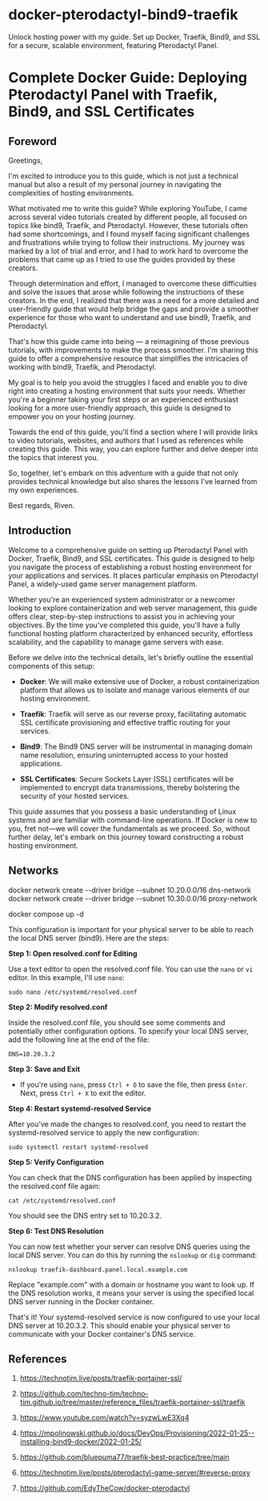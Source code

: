 # docker-pterodactyl-bind9-traefik
Unlock hosting power with my guide. Set up Docker, Traefik, Bind9, and SSL for a secure, scalable environment, featuring Pterodactyl Panel.

# **Complete Docker Guide: Deploying Pterodactyl Panel with Traefik, Bind9, and SSL Certificates**

## **Foreword**

Greetings,

I'm excited to introduce you to this guide, which is not just a technical manual but also a result of my personal journey in navigating the complexities of hosting environments.

What motivated me to write this guide? While exploring YouTube, I came across several video tutorials created by different people, all focused on topics like bind9, Traefik, and Pterodactyl. However, these tutorials often had some shortcomings, and I found myself facing significant challenges and frustrations while trying to follow their instructions. My journey was marked by a lot of trial and error, and I had to work hard to overcome the problems that came up as I tried to use the guides provided by these creators.

Through determination and effort, I managed to overcome these difficulties and solve the issues that arose while following the instructions of these creators. In the end, I realized that there was a need for a more detailed and user-friendly guide that would help bridge the gaps and provide a smoother experience for those who want to understand and use bind9, Traefik, and Pterodactyl.

That's how this guide came into being — a reimagining of those previous tutorials, with improvements to make the process smoother. I'm sharing this guide to offer a comprehensive resource that simplifies the intricacies of working with bind9, Traefik, and Pterodactyl.

My goal is to help you avoid the struggles I faced and enable you to dive right into creating a hosting environment that suits your needs. Whether you're a beginner taking your first steps or an experienced enthusiast looking for a more user-friendly approach, this guide is designed to empower you on your hosting journey.

Towards the end of this guide, you'll find a section where I will provide links to video tutorials, websites, and authors that I used as references while creating this guide. This way, you can explore further and delve deeper into the topics that interest you.

So, together, let's embark on this adventure with a guide that not only provides technical knowledge but also shares the lessons I've learned from my own experiences.

Best regards, Riven.

## **Introduction**

Welcome to a comprehensive guide on setting up Pterodactyl Panel with Docker, Traefik, Bind9, and SSL certificates. This guide is designed to help you navigate the process of establishing a robust hosting environment for your applications and services. It places particular emphasis on Pterodactyl Panel, a widely-used game server management platform.

Whether you're an experienced system administrator or a newcomer looking to explore containerization and web server management, this guide offers clear, step-by-step instructions to assist you in achieving your objectives. By the time you've completed this guide, you'll have a fully functional hosting platform characterized by enhanced security, effortless scalability, and the capability to manage game servers with ease.

Before we delve into the technical details, let's briefly outline the essential components of this setup:

- **Docker**: We will make extensive use of Docker, a robust containerization platform that allows us to isolate and manage various elements of our hosting environment.

- **Traefik**: Traefik will serve as our reverse proxy, facilitating automatic SSL certificate provisioning and effective traffic routing for your services.

- **Bind9**: The Bind9 DNS server will be instrumental in managing domain name resolution, ensuring uninterrupted access to your hosted applications.

- **SSL Certificates**: Secure Sockets Layer (SSL) certificates will be implemented to encrypt data transmissions, thereby bolstering the security of your hosted services.

This guide assumes that you possess a basic understanding of Linux systems and are familiar with command-line operations. If Docker is new to you, fret not—we will cover the fundamentals as we proceed. So, without further delay, let's embark on this journey toward constructing a robust hosting environment.


## **Networks**

docker network create --driver bridge --subnet 10.20.0.0/16 dns-network
docker network create --driver bridge --subnet 10.30.0.0/16 proxy-network

docker compose up -d


This configuration is important for your physical server to be able to reach the local DNS server (bind9). Here are the steps:

**Step 1: Open resolved.conf for Editing**

Use a text editor to open the resolved.conf file. You can use the `nano` or `vi` editor. In this example, I'll use `nano`:

```shell
sudo nano /etc/systemd/resolved.conf
```

**Step 2: Modify resolved.conf**

Inside the resolved.conf file, you should see some comments and potentially other configuration options. To specify your local DNS server, add the following line at the end of the file:

```plaintext
DNS=10.20.3.2
```

**Step 3: Save and Exit**

- If you're using `nano`, press `Ctrl + O` to save the file, then press `Enter`. Next, press `Ctrl + X` to exit the editor.

**Step 4: Restart systemd-resolved Service**

After you've made the changes to resolved.conf, you need to restart the systemd-resolved service to apply the new configuration:

```shell
sudo systemctl restart systemd-resolved
```

**Step 5: Verify Configuration**

You can check that the DNS configuration has been applied by inspecting the resolved.conf file again:

```shell
cat /etc/systemd/resolved.conf
```

You should see the DNS entry set to 10.20.3.2.

**Step 6: Test DNS Resolution**

You can now test whether your server can resolve DNS queries using the local DNS server. You can do this by running the `nslookup` or `dig` command:

```shell
nslookup traefik-dashboard.panel.local.example.com
```

Replace "example.com" with a domain or hostname you want to look up. If the DNS resolution works, it means your server is using the specified local DNS server running in the Docker container.

That's it! Your systemd-resolved service is now configured to use your local DNS server at 10.20.3.2. This should enable your physical server to communicate with your Docker container's DNS service.




## **References**

1. https://technotim.live/posts/traefik-portainer-ssl/
2. https://github.com/techno-tim/techno-tim.github.io/tree/master/reference_files/traefik-portainer-ssl/traefik
3. https://www.youtube.com/watch?v=syzwLwE3Xq4
4. https://mpolinowski.github.io/docs/DevOps/Provisioning/2022-01-25--installing-bind9-docker/2022-01-25/
5. https://github.com/bluepuma77/traefik-best-practice/tree/main

6. https://technotim.live/posts/pterodactyl-game-server/#reverse-proxy
7. https://github.com/EdyTheCow/docker-pterodactyl